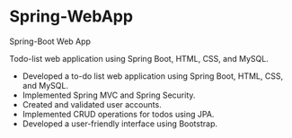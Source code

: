# Spring-WebApp
Spring-Boot Web App

Todo-list web application using Spring Boot, HTML, CSS, and MySQL.

* Developed a to-do list web application using Spring Boot, HTML, CSS, and MySQL.
* Implemented Spring MVC and Spring Security.
* Created and validated user accounts.
* Implemented CRUD operations for todos using JPA.
* Developed a user-friendly interface using Bootstrap.

